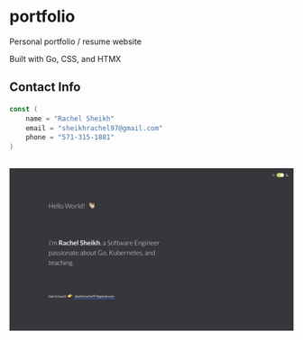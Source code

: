 # portfolio
Personal portfolio / resume website

Built with Go, CSS, and HTMX

## Contact Info
```go
const (
    name = "Rachel Sheikh"
    email = "sheikhrachel97@gmail.com"
    phone = "571-315-1881"
)
```

##
[![](static/img/site/dark.png)](https://rachel-sheikh.com/)
